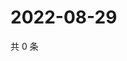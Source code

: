 # 2022-08-29

共 0 条

<!-- BEGIN WEIBO -->
<!-- 最后更新时间 Mon Aug 29 2022 01:16:49 GMT+0800 (China Standard Time) -->

<!-- END WEIBO -->
